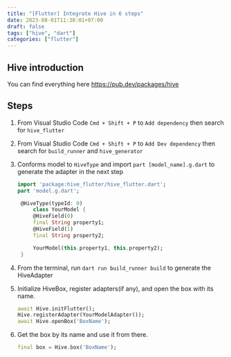 ```yaml
---
title: "[Flutter] Integrate Hive in 6 steps"
date: 2023-08-01T11:38:01+07:00
draft: false
tags: ["hive", "dart"]
categories: ["flutter"]
---
```


## Hive introduction

You can find everything here https://pub.dev/packages/hive

## Steps

1. From Visual Studio Code
   `Cmd + Shift + P`
   to `Add dependency` then search for `hive_flutter`
2. From Visual Studio Code
   `Cmd + Shift + P`
   to `Add Dev dependency` then search for `build_runner` and `hive_generator`
3. Conforms model to `HiveType` and import `part [model_name].g.dart` to generate the adapter in the next step

   ```Dart
   import 'package:hive_flutter/hive_flutter.dart';
   part 'model.g.dart';

    @HiveType(typeId: 0)
        class YourModel {
        @HiveField(0)
        final String property1;
        @HiveField(1)
        final String property2;

        YourModel(this.property1, this.property2);
    }
   ```

4. From the terminal, run `dart run build_runner build` to generate the HiveAdapter
5. Initialize HiveBox, register adapters(if any), and open the box with its name.
   ```Dart
   await Hive.initFlutter();
   Hive.registerAdapter(YourModelAdapter());
   await Hive.openBox('BoxName');
   ```
6. Get the box by its name and use it from there.
   ```Dart
   final box = Hive.box('BoxName');
   ```
